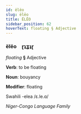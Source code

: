 ```yaml
---
id: ëlëo
slug: ëlëo
title: ËLËO
sidebar_position: 62
hoverText: floating § Adjective
---
```


### ëlëo&emsp;<span kind="abugida">ɽʇʓʇɽ</span>

*floating* **§** Adjective

**Verb**: to be floating

**Noun**: bouyancy

**Modifier**: floating

Swahili -elea /ɛ.le.ɑ/

*Niger-Congo Language Family*